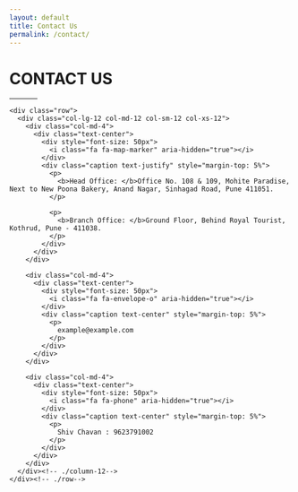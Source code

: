```yaml
---
layout: default
title: Contact Us
permalink: /contact/
---
```


<div class="section">
  <div class="container">
    <div class="row" style="margin-bottom: 2%">
      <div class="col-lg-12 col-md-12 col-sm-12 col-xs-12 text-center">
        <h1>CONTACT US</h1>
        <hr style="max-width:50px;">
      </div>
    </div>

    <div class="row">
      <div class="col-lg-12 col-md-12 col-sm-12 col-xs-12">
        <div class="col-md-4">
          <div class="text-center">
            <div style="font-size: 50px">
              <i class="fa fa-map-marker" aria-hidden="true"></i>
            </div>
            <div class="caption text-justify" style="margin-top: 5%">
              <p>
                <b>Head Office: </b>Office No. 108 & 109, Mohite Paradise, Next to New Poona Bakery, Anand Nagar, Sinhagad Road, Pune 411051.
              </p>

              <p>
                <b>Branch Office: </b>Ground Floor, Behind Royal Tourist, Kothrud, Pune - 411038.
              </p>
            </div>
          </div>
        </div>

        <div class="col-md-4">
          <div class="text-center">
            <div style="font-size: 50px">
              <i class="fa fa-envelope-o" aria-hidden="true"></i>
            </div>
            <div class="caption text-center" style="margin-top: 5%">
              <p>
                example@example.com
              </p>
            </div>
          </div>
        </div>

        <div class="col-md-4">
          <div class="text-center">
            <div style="font-size: 50px">
              <i class="fa fa-phone" aria-hidden="true"></i>
            </div>
            <div class="caption text-center" style="margin-top: 5%">
              <p>
                Shiv Chavan : 9623791002
              </p>
            </div>
          </div>
        </div>
      </div><!-- ./column-12-->
    </div><!-- ./row-->
  </div><!-- ./container-->
</div><!-- ./section-->
